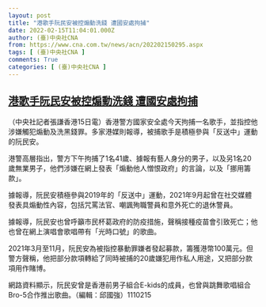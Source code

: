 ```yaml
---
layout: post
title: "港歌手阮民安被控煽動洗錢 遭國安處拘捕"
date: 2022-02-15T11:04:01.000Z
author: (臺)中央社CNA
from: https://www.cna.com.tw/news/acn/202202150295.aspx
tags: [ (臺)中央社CNA ]
comments: True
categories: [ (臺)中央社CNA ]
---
```

<!--1644923041000-->
[港歌手阮民安被控煽動洗錢 遭國安處拘捕](https://www.cna.com.tw/news/acn/202202150295.aspx)
------

<div>
<div></div><div><p>（中央社記者張謙香港15日電）香港警方國家安全處今天拘捕一名歌手，並指控他涉嫌觸犯煽動及洗黑錢罪。多家港媒則報導，被捕歌手是積極參與「反送中」運動的阮民安。</p><p>港警高層指出，警方下午拘捕了1名41歲、據報有藝人身分的男子，以及另1名20歲無業男子，他們涉嫌在網上發表「煽動他人憎恨政府」的言論，以及「挪用籌款」。</p><p>據報導，阮民安積極參與2019年的「反送中」運動，2021年9月起曾在社交媒體發表具煽動性內容，包括咒罵法官、嘲諷殉職警員和意外死亡的退休警員。</p><p>據報導，阮民安也曾呼籲市民杯葛政府的防疫措施，聲稱接種疫苗會引致死亡；他也曾在網上演唱會歌唱帶有「光時口號」的歌曲。</p><p>2021年3月至11月，阮民安為被指控暴動罪嫌者發起募款，籌獲港幣100萬元。但警方聲稱，他把部分款項轉給了同時被捕的20歲嫌犯用作私人用途，又把部分款項用作賭博。</p><p>網路資料顯示，阮民安曾是香港前男子組合E-kids的成員，也曾與跳舞歌唱組合Bro-5合作推出歌曲。（編輯：邱國強）1110215</p></div>
</div>
